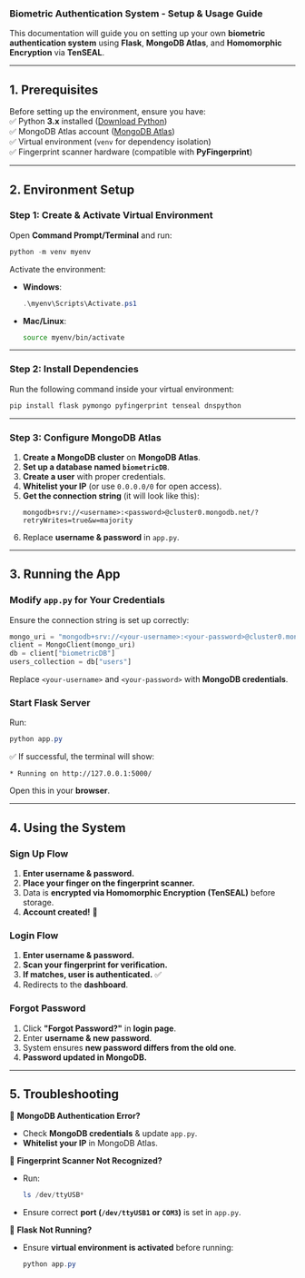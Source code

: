 ### **Biometric Authentication System - Setup & Usage Guide**  

This documentation will guide you on setting up your own **biometric authentication system** using **Flask**, **MongoDB Atlas**, and **Homomorphic Encryption** via **TenSEAL**.  

---

## **1. Prerequisites**  
Before setting up the environment, ensure you have:  
✅ Python **3.x** installed ([Download Python](https://www.python.org/downloads/))  
✅ MongoDB Atlas account ([MongoDB Atlas](https://www.mongodb.com/atlas))  
✅ Virtual environment (`venv` for dependency isolation)  
✅ Fingerprint scanner hardware (compatible with **PyFingerprint**)  

---

## **2. Environment Setup**  
### **Step 1: Create & Activate Virtual Environment**  
Open **Command Prompt/Terminal** and run:  
```powershell
python -m venv myenv
```
Activate the environment:  
- **Windows**:
  ```powershell
  .\myenv\Scripts\Activate.ps1
  ```
- **Mac/Linux**:
  ```bash
  source myenv/bin/activate
  ```

---

### **Step 2: Install Dependencies**  
Run the following command inside your virtual environment:  
```powershell
pip install flask pymongo pyfingerprint tenseal dnspython
```

---

### **Step 3: Configure MongoDB Atlas**  
1. **Create a MongoDB cluster** on **MongoDB Atlas**.  
2. **Set up a database named `biometricDB`**.  
3. **Create a user** with proper credentials.  
4. **Whitelist your IP** (or use `0.0.0.0/0` for open access).  
5. **Get the connection string** (it will look like this):  
   ```plaintext
   mongodb+srv://<username>:<password>@cluster0.mongodb.net/?retryWrites=true&w=majority
   ```
6. Replace **username & password** in `app.py`.

---

## **3. Running the App**  
### **Modify `app.py` for Your Credentials**  
Ensure the connection string is set up correctly:  
```python
mongo_uri = "mongodb+srv://<your-username>:<your-password>@cluster0.mongodb.net/?retryWrites=true&w=majority"
client = MongoClient(mongo_uri)
db = client["biometricDB"]
users_collection = db["users"]
```
Replace `<your-username>` and `<your-password>` with **MongoDB credentials**.

### **Start Flask Server**  
Run:
```powershell
python app.py
```
✅ If successful, the terminal will show:
```
* Running on http://127.0.0.1:5000/
```
Open this in your **browser**.

---

## **4. Using the System**  
### **Sign Up Flow**
1. **Enter username & password.**  
2. **Place your finger on the fingerprint scanner.**  
3. Data is **encrypted via Homomorphic Encryption (TenSEAL)** before storage.  
4. **Account created!** 🎉

### **Login Flow**
1. **Enter username & password.**  
2. **Scan your fingerprint for verification.**  
3. **If matches, user is authenticated.** ✅  
4. Redirects to the **dashboard**.

### **Forgot Password**
1. Click **"Forgot Password?"** in **login page**.  
2. Enter **username & new password**.  
3. System ensures **new password differs from the old one**.  
4. **Password updated in MongoDB.**  

---

## **5. Troubleshooting**
🚨 **MongoDB Authentication Error?**  
- Check **MongoDB credentials** & update `app.py`.  
- **Whitelist your IP** in MongoDB Atlas.  

🚨 **Fingerprint Scanner Not Recognized?**  
- Run:
  ```powershell
  ls /dev/ttyUSB*
  ```
- Ensure correct **port (`/dev/ttyUSB1` or `COM3`)** is set in `app.py`.

🚨 **Flask Not Running?**  
- Ensure **virtual environment is activated** before running:
  ```powershell
  python app.py
  ```

